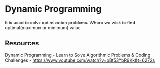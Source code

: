# Dynamic Programming

It is used to solve optimization problems. Where we wish to find optimal(maximum or minimum) value

## Resources
Dynamic Programming - Learn to Solve Algorithmic Problems & Coding Challenges - https://www.youtube.com/watch?v=oBt53YbR9Kk&t=6272s